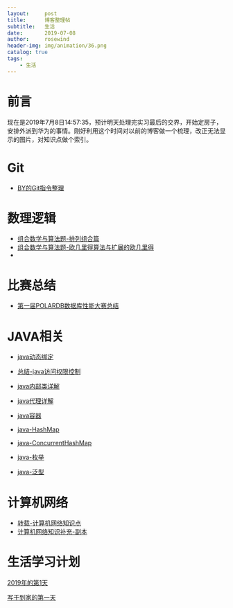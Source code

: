 ```yaml
---
layout:     post
title:      博客整理帖
subtitle:   生活
date:       2019-07-08
author:     rosewind
header-img: img/animation/36.png
catalog: true
tags:
    - 生活
---
```


# 前言

现在是2019年7月8日14:57:35，预计明天处理完实习最后的交界，开始定房子，安排外派到华为的事情。刚好利用这个时间对以前的博客做一个梳理，改正无法显示的图片，对知识点做个索引。

# Git

- [BY的Git指令整理](https://langos.top/2017/02/15/BY%E7%9A%84Git%E6%8C%87%E4%BB%A4%E6%95%B4%E7%90%86/)

# 数理逻辑

- [组合数学与算法题-排列组合篇](https://langos.top/2019/01/19/%E7%BB%84%E5%90%88%E6%95%B0%E5%AD%A6%E4%B8%8E%E7%AE%97%E6%B3%95%E9%A2%98-%E6%8E%92%E5%88%97%E7%BB%84%E5%90%88%E7%AF%87/)
- [组合数学与算法题-欧几里得算法与扩展的欧几里得](https://langos.top/2019/01/20/%E7%BB%84%E5%90%88%E6%95%B0%E5%AD%A6%E4%B8%8E%E7%AE%97%E6%B3%95%E9%A2%98-%E6%AC%A7%E5%87%A0%E9%87%8C%E5%BE%97%E7%AE%97%E6%B3%95%E4%B8%8E%E6%89%A9%E5%B1%95%E7%9A%84%E6%AC%A7%E5%87%A0%E9%87%8C%E5%BE%97/)
- 

# 比赛总结

- [第一届POLARDB数据库性能大赛总结](https://langos.top/2019/01/13/%E7%AC%AC%E4%B8%80%E5%B1%8APOLARDB%E6%95%B0%E6%8D%AE%E5%BA%93%E6%80%A7%E8%83%BD%E5%A4%A7%E8%B5%9B%E6%80%BB%E7%BB%93/)

# JAVA相关

- [java动态绑定](https://langos.top/2019/01/21/java%E5%8A%A8%E6%80%81%E7%BB%91%E5%AE%9A/)

- [总结-java访问权限控制](https://langos.top/2019/01/22/%E6%80%BB%E7%BB%93-java%E8%AE%BF%E9%97%AE%E6%9D%83%E9%99%90%E6%8E%A7%E5%88%B6/)
- [java内部类详解](https://langos.top/2019/01/23/java%E5%86%85%E9%83%A8%E7%B1%BB%E8%AF%A6%E8%A7%A3/)
- [java代理详解](https://langos.top/2019/01/24/java%E4%BB%A3%E7%90%86%E8%AF%A6%E8%A7%A3/)

- [java容器](https://langos.top/2019/01/25/java%E5%AE%B9%E5%99%A8/)

- [java-HashMap](https://langos.top/2019/01/26/java-HashMap/)
- [java-ConcurrentHashMap](https://langos.top/2019/01/27/java-ConcurrentHashMap/)

- [java-枚举](https://langos.top/2019/01/30/java-%E6%9E%9A%E4%B8%BE/)
- [java-泛型](https://langos.top/2019/01/29/java-%E6%B3%9B%E5%9E%8B/)

# 计算机网络

- [转载-计算机网络知识点](https://langos.top/2019/01/31/%E8%BD%AC%E8%BD%BD-%E8%AE%A1%E7%AE%97%E6%9C%BA%E7%BD%91%E7%BB%9C%E7%9F%A5%E8%AF%86%E7%82%B9/)
- [计算机网络知识补充-副本](https://langos.top/2019/02/01/%E8%AE%A1%E7%AE%97%E6%9C%BA%E7%BD%91%E7%BB%9C%E7%9F%A5%E8%AF%86%E8%A1%A5%E5%85%85-%E5%89%AF%E6%9C%AC/)

# 生活学习计划

[2019年的第1天](https://langos.top/2019/01/01/2019%E5%B9%B4%E7%9A%84%E7%AC%AC1%E5%A4%A9/)

[写于到家的第一天](https://langos.top/2019/01/18/%E5%86%99%E4%BA%8E%E5%88%B0%E5%AE%B6%E7%9A%84%E7%AC%AC%E4%B8%80%E5%A4%A9/)